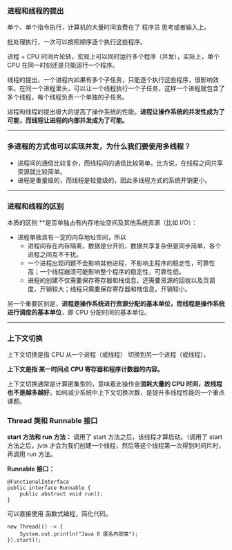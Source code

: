 ### 进程和线程的提出

单个、单个指令执行，计算机的大量时间浪费在了 程序员 思考或者输入上。

批处理执行，一次可以按照顺序逐个执行这些程序。

进程 + CPU 时间片轮转，宏观上可以同时运行多个程序（并发），实际上，单个 CPU 在同一时刻还是只能运行一个程序。

线程的提出，一个进程内如果有多个子任务，只能逐个执行这些程序，很影响效率。在同一个进程里头，可以让一个线程执行一个子任务，这样一个进程就包含了多个线程，每个线程负责一个单独的子任务。

进程和线程的提出极大的提高了操作系统的性能。**进程让操作系统的并发性成为了可能，而线程让进程的内部并发成为了可能。**

***

### 多进程的方式也可以实现并发，为什么我们要使用多线程？

- 进程间的通信比较复杂，而线程间的通信比较简单。比方说，在线程之间共享资源就比较简单。
- 进程是重量级的，而线程是轻量级的，因此多线程方式的系统开销更小。

***

### 进程和线程的区别

本质的区别 **是否单独占有内存地址空间及其他系统资源（比如 I/O）：

- 进程单独具有一定的内存地址空间，所以
	- 进程间存在内存隔离，数据是分开的，数据共享复杂但是同步简单，各个进程之间互不干扰。
	- 一个进程出现问题不会影响其他进程，不影响主程序的稳定性，可靠性高；一个线程崩溃可能影响整个程序的稳定性，可靠性低。
	- 进程的创建不仅需要保存寄存器和栈信息，还需要资源的回收以及页调度，开销较大；线程只需要保存寄存器和栈信息，开销较小。

另一个重要区别是，**进程是操作系统进行资源分配的基本单位，而线程是操作系统进行调度的基本单位**，即 CPU 分配时间的基本单位。

***

### 上下文切换

上下文切换是指 CPU 从一个进程（或线程） 切换到另一个进程（或线程）。

**上下文是指 某一时间点 CPU 寄存器和程序计数器的内容。**

上下文切换通常是计算密集型的，意味着此操作会**消耗大量的 CPU 时间，故线程也不是越多越好**。如何减少系统中上下文切换次数，是提升多线程性能的一个重点课题。


### Thread 类和 Runnable 接口

**start 方法和 run 方法：**
调用了 start 方法之后，该线程才算启动。（调用了 start 方法之后，jvm 才会为我们创建一个线程，然后等这个线程第一次得到时间片时，再调用 run 方法。

**Runnable 接口：**
```
@FunctionalInterface
public interface Runnable {
    public abstract void run();
}
```
可以直接使用 函数式编程，简化代码。
```
new Thread(() -> {
	System.out.println("Java 8 匿名内部类");
}).start();
```
<!--stackedit_data:
eyJoaXN0b3J5IjpbMjEwNjk5ODQ1LDQ2Mjk2NzE5NSwtNjQyNT
Y3OTEyXX0=
-->